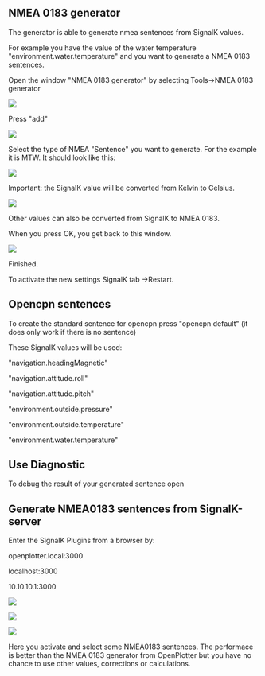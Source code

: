 ## NMEA 0183 generator

The generator is able to generate nmea sentences from SignalK values.

For example you have the value of the water temperature "environment.water.temperature" and you want to generate a NMEA 0183 sentences.

Open the window "NMEA 0183 generator" by selecting Tools-&gt;NMEA 0183 generator

![](/assets/screenshot.131.jpg)

Press "add"

![](/assets/screenshot.130.jpg)

Select the type of NMEA "Sentence" you want to generate. For the example it is MTW. It should look like this:

![](/assets/screenshot.129.jpg)

Important: the SignalK value will be converted from Kelvin to Celsius.

![](/assets/screenshot.132.jpg)

Other values can also be converted from SignalK to NMEA 0183.

When you press OK, you get back to this window.

![](/assets/screenshot.127.jpg)

Finished.

To activate the new settings SignalK tab -&gt;Restart.

## Opencpn sentences

To create the standard sentence for opencpn press "opencpn default" \(it does only work if there is no sentence\)

These SignalK values will be used:

"navigation.headingMagnetic"

"navigation.attitude.roll"

"navigation.attitude.pitch"

"environment.outside.pressure"

"environment.outside.temperature"

"environment.water.temperature"

## Use Diagnostic

To debug the result of your generated sentence open



## Generate NMEA0183 sentences from SignalK-server

Enter the SignalK Plugins from a browser by:

openplotter.local:3000

localhost:3000

10.10.10.1:3000

![](/assets/screenshot.134.jpg)

![](/assets/screenshot.135.jpg)

![](/assets/screenshot.136.jpg)

Here you activate and select some NMEA0183 sentences. The performace is better than the NMEA 0183 generator from OpenPlotter but you have no chance to use other values, corrections or calculations.

